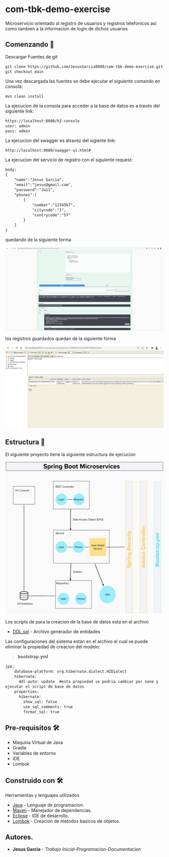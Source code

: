 # com-tbk-demo-exercise

Microservicio orientado al registro de usuarios y registros telefonicos asi como tambien a la informacion de login de dichos usuarios

## Comenzando 🚀

Descargar Fuentes de git

```
git clone https://github.com/JesusGarcia9009/com-tbk-demo-exercise.git
git checkout main
```
Una vez descargada las fuentes se debe ejecutar el siguiente comando en consola:

```
mvn clean install
```


La ejecucion de la consola para acceder a la  base de datos es a través del siguiente link:

```
https://localhost:8080/h2-console
user: admin
pass: admin
```
La ejecucion del swagger es atravez del sigiente link:

```
http://localhost:8080/swagger-ui.html#
```
La ejecucion del servicio de registro con el siguiente request:

```
body:
{
    "name":"Jesus Garcia",
    "email":"jesus@gmail.com",
    "password":"Ja11",
    "phones":[
        {
            "number":"1234567",
            "citycode":"1",
            "contrycode":"57"
        }
    ]
}
```
quedando de la siguiente forma

![alt text](https://github.com/JesusGarcia9009/com-tbk-demo-exercise/blob/main/doc/ejecucion%20del%20registro.png)

los registros guardados quedan de la siguiente forma

![alt text](https://github.com/JesusGarcia9009/com-tbk-demo-exercise/blob/main/doc/ejecucion%20del%20registro%20-%20datos%20guardados.png)


## Estructura 🚀

El siguiente proyecto tiene la siguiente estructura de ejecucion

![alt text](https://github.com/JesusGarcia9009/com-tbk-demo-exercise/blob/main/doc/diagrama.png)

Los scripts de para la creacion de la base de datos esta en el archivo

* [DDL.sql](https://github.com/JesusGarcia9009/com-tbk-demo-exercise/blob/main/doc/DDL.sql) - Archivo generador de entidades


Las configuraciones del sistema están en el archivo el cual se puede eliminar la propiedad de creacion del modelo:

> **bootstrap.yml**
```
jpa:
    database-platform: org.hibernate.dialect.H2Dialect 
    hibernate:
      ddl-auto: update  #esta propiedad se podria cambiar por none y ejecutar el script de base de datos
    properties:
      hibernate: 
        show_sql: false
        use_sql_comments: true  
        format_sql: true
```

## Pre-requisitos 🛠

- Maquina Virtual de Java
- Gradle
- Variables de entorno
- IDE
- Lombok


## Construido con 🛠


Herramientas y lenguajes utilizados


* [Java](https://www.java.com/) - Lenguaje de programacion.
* [Maven](https://maven.apache.org/) - Manejador de dependencias.
* [Eclipse](https://www.eclipse.org/) - IDE de desarrollo.
* [Lombok](https://projectlombok.org/) - Creacion de metodos basicos de objetos.

## Autores.

* **Jesus Garcia** - *Trabajo Inicial-Programacion-Documentacion* 

